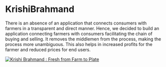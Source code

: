 
# KrishiBrahmand

There is an absence of an application that connects consumers with farmers in a transparent and direct manner. Hence, we decided to build an application connecting farmers with consumers facilitating the chain of buying and selling. It removes the middlemen from the process, making the process more unambiguous. This also helps in increased profits for the farmer and reduced prices for end users.

[![Krishi Brahmand : Fresh from Farm to Plate](http://img.youtube.com/vi/E6Qo4B_lS84/0.jpg)](http://www.youtube.com/watch?v=E6Qo4B_lS84 "Krishi Brahmand : Fresh from Farm to Plate")
